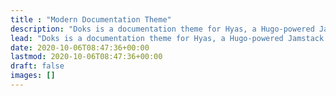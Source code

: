 ```yaml
---
title : "Modern Documentation Theme"
description: "Doks is a documentation theme for Hyas, a Hugo-powered Jamstack framework for building production-ready websites."
lead: "Doks is a documentation theme for Hyas, a Hugo-powered Jamstack framework for building production-ready websites."
date: 2020-10-06T08:47:36+00:00
lastmod: 2020-10-06T08:47:36+00:00
draft: false
images: []
---
```

